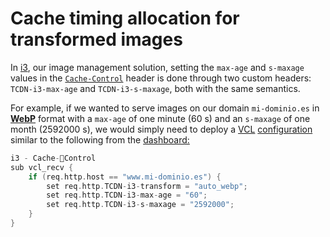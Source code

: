# Cache timing allocation for transformed images

In [i3](./), our image management solution, setting the `max-age` and `s-maxage` values in the [`Cache-Control`](../../getting-started/faq/glosario/cache-control.md) header is done through two custom headers: `TCDN-i3-max-age` and `TCDN-i3-s-maxage`, both with the same semantics.&#x20;

For example, if we wanted to serve images on our domain `mi-dominio.es` in [**WebP**](conversion-to-webp.md) format with a `max-age` of one minute (60 s) and an `s-maxage` of one month (2592000 s), we would simply need to deploy a [VCL](../vcl/) [configuration](broken-reference) similar to the following from the [dashboard:](../../getting-started/dashboard/)

```c
i3 - Cache-Control
sub vcl_recv {
    if (req.http.host == "www.mi-dominio.es") {
        set req.http.TCDN-i3-transform = "auto_webp";
        set req.http.TCDN-i3-max-age = "60";
        set req.http.TCDN-i3-s-maxage = "2592000";
    }
}
```
